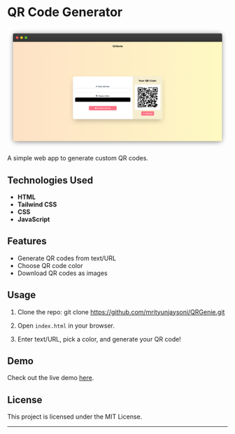 # QR Code Generator

![Project Preview](/assets/mockup2.png)

A simple web app to generate custom QR codes.

## Technologies Used

- **HTML**
- **Tailwind CSS**
- **CSS**
- **JavaScript**

## Features

- Generate QR codes from text/URL
- Choose QR code color
- Download QR codes as images

## Usage

1. Clone the repo:
   git clone https://github.com/mrityunjaysoni/QRGenie.git
   
2. Open `index.html` in your browser.
3. Enter text/URL, pick a color, and generate your QR code!

## Demo

Check out the live demo [here](https://qrcode-generator-mrityunjay-sonis-projects.vercel.app/).

## License

This project is licensed under the MIT License.

---

